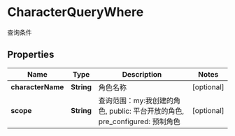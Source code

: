 

# CharacterQueryWhere

查询条件

## Properties

| Name | Type | Description | Notes |
|------------ | ------------- | ------------- | -------------|
|**characterName** | **String** | 角色名称 |  [optional] |
|**scope** | **String** | 查询范围：my:我创建的角色, public: 平台开放的角色, pre_configured: 预制角色 |  [optional] |



